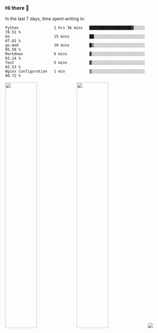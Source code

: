 ### Hi there 👋

In the last 7 days, time spent writing in:

<!--START_SECTION:waka-->

```text
Python                2 hrs 36 mins   ███████████████████▓░░░░░   78.51 %
Go                    15 mins         ██░░░░░░░░░░░░░░░░░░░░░░░   07.81 %
go.mod                10 mins         █▒░░░░░░░░░░░░░░░░░░░░░░░   05.50 %
Markdown              6 mins          ▓░░░░░░░░░░░░░░░░░░░░░░░░   03.24 %
Text                  5 mins          ▓░░░░░░░░░░░░░░░░░░░░░░░░   02.53 %
Nginx Configuration   1 min           ▒░░░░░░░░░░░░░░░░░░░░░░░░   00.72 %
```

<!--END_SECTION:waka-->

<img src="https://wakatime.com/share/@jimtje/5d0c92de-08f8-4a72-8f2f-6a9693d1e318.svg" width=45% height=45%> <img src="https://wakatime.com/share/@jimtje/501498ae-bda5-4da7-a89d-b40bcdd5556d.svg" width=45% height=45%>
![](https://hit.yhype.me/github/profile?user_id=43537315)
